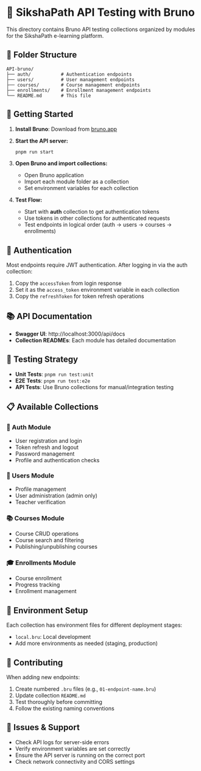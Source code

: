 # 🧪 SikshaPath API Testing with Bruno

This directory contains Bruno API testing collections organized by modules for the SikshaPath e-learning platform.

## 📁 Folder Structure

```
API-bruno/
├── auth/           # Authentication endpoints
├── users/          # User management endpoints
├── courses/        # Course management endpoints
├── enrollments/    # Enrollment management endpoints
└── README.md       # This file
```

## 🚀 Getting Started

1. **Install Bruno**: Download from [bruno.app](https://www.usebruno.com/)

2. **Start the API server:**
   ```bash
   pnpm run start
   ```

3. **Open Bruno and import collections:**
   - Open Bruno application
   - Import each module folder as a collection
   - Set environment variables for each collection

4. **Test Flow:**
   - Start with **auth** collection to get authentication tokens
   - Use tokens in other collections for authenticated requests
   - Test endpoints in logical order (auth → users → courses → enrollments)

## 🔐 Authentication

Most endpoints require JWT authentication. After logging in via the auth collection:

1. Copy the `accessToken` from login response
2. Set it as the `access_token` environment variable in each collection
3. Copy the `refreshToken` for token refresh operations

## 📚 API Documentation

- **Swagger UI**: http://localhost:3000/api/docs
- **Collection READMEs**: Each module has detailed documentation

## 🧪 Testing Strategy

- **Unit Tests**: `pnpm run test:unit`
- **E2E Tests**: `pnpm run test:e2e`
- **API Tests**: Use Bruno collections for manual/integration testing

## 📋 Available Collections

### 🔐 Auth Module
- User registration and login
- Token refresh and logout
- Password management
- Profile and authentication checks

### 👤 Users Module
- Profile management
- User administration (admin only)
- Teacher verification

### 📚 Courses Module
- Course CRUD operations
- Course search and filtering
- Publishing/unpublishing courses

### 🎓 Enrollments Module
- Course enrollment
- Progress tracking
- Enrollment management

## 🔧 Environment Setup

Each collection has environment files for different deployment stages:
- `local.bru`: Local development
- Add more environments as needed (staging, production)

## 📝 Contributing

When adding new endpoints:
1. Create numbered `.bru` files (e.g., `01-endpoint-name.bru`)
2. Update collection `README.md`
3. Test thoroughly before committing
4. Follow the existing naming conventions

## 🐛 Issues & Support

- Check API logs for server-side errors
- Verify environment variables are set correctly
- Ensure the API server is running on the correct port
- Check network connectivity and CORS settings